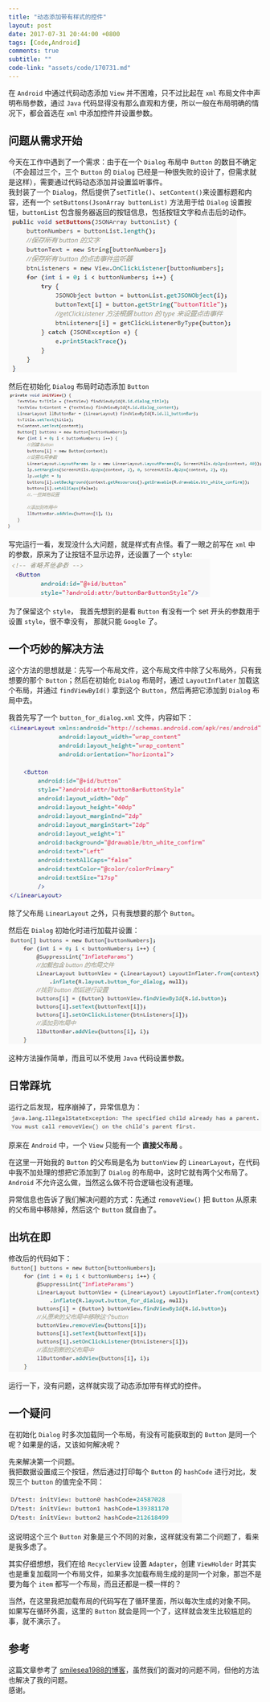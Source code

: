 ```yaml
---
title: "动态添加带有样式的控件"
layout: post
date: 2017-07-31 20:44:00 +0800
tags: [Code,Android]
comments: true
subtitle: ""
code-link: "assets/code/170731.md"
---
```

在 `Android` 中通过代码动态添加 `View` 并不困难，只不过比起在 `xml` 布局文件中声明布局参数，通过 `Java` 代码显得没有那么直观和方便，所以一般在布局明确的情况下，都会首选在 `xml` 中添加控件并设置参数。  
## 问题从需求开始
今天在工作中遇到了一个需求：由于在一个 `Dialog` 布局中 `Button` 的数目不确定（不会超过三个，三个 `Button` 的 `Dialog` 已经是一种很失败的设计了，但需求就是这样），需要通过代码动态添加并设置监听事件。   
我封装了一个 `Dialog`，然后提供了`setTitle()`、`setContent()`来设置标题和内容，还有一个 `setButtons(JsonArray buttonList)` 方法用于给 `Dialog` 设置按钮，`buttonList` 包含服务器返回的按钮信息，包括按钮文字和点击后的动作。
![code01](/assets/img/post/code/170731_01.png)

然后在初始化 `Dialog` 布局时动态添加 `Button` 
![code02](/assets/img/post/code/170731_02.png)

写完运行一看，发现没什么大问题，就是样式有点怪。看了一眼之前写在 `xml` 中的参数，原来为了让按钮不显示边界，还设置了一个 `style`: 
![code03](/assets/img/post/code/170731_03.png)

为了保留这个 `style`， 我首先想到的是看 `Button` 有没有一个 set 开头的参数用于设置 `style`，很不幸没有，
那就只能 `Google` 了。  

## 一个巧妙的解决方法
这个方法的思想就是：先写一个布局文件，这个布局文件中除了父布局外，只有我想要的那个 `Button`；然后在初始化 `Dialog` 布局时，通过 `LayoutInflater` 加载这个布局，并通过 `findViewById()` 拿到这个 `Button`，然后再把它添加到 `Dialog` 布局中去。

我首先写了一个 `button_for_dialog.xml` 文件，内容如下：  
![code04](/assets/img/post/code/170731_04.png)

除了父布局 `LinearLayout` 之外，只有我想要的那个 `Button`。

然后在 `Dialog` 初始化时进行加载并设置： 
![code05](/assets/img/post/code/170731_05.png)

这种方法操作简单，而且可以不使用 `Java` 代码设置参数。   

## 日常踩坑
运行之后发现，程序崩掉了，异常信息为： 
![code06](/assets/img/post/code/170731_06.png)

原来在 `Android` 中，一个 `View` 只能有一个 **直接父布局** 。   

在这里一开始我的 `Button` 的父布局是名为 `buttonView` 的 `LinearLayout`，在代码中我不加处理的想把它添加到了 `Dialog` 的布局中，这时它就有两个父布局了。  
`Android` 不允许这么做，当然这么做不符合逻辑也没有道理。   

异常信息也告诉了我们解决问题的方式：先通过 `removeView()` 把 `Button` 从原来的父布局中移除掉，然后这个 `Button` 就自由了。
## 出坑在即
修改后的代码如下：
![code07](/assets/img/post/code/170731_07.png)
 

运行一下，没有问题，这样就实现了动态添加带有样式的控件。
## 一个疑问
在初始化 `Dialog` 时多次加载同一个布局，有没有可能获取到的 `Button` 是同一个呢？如果是的话，又该如何解决呢？

先来解决第一个问题。  
我把数据设置成三个按钮，然后通过打印每个 `Button` 的 `hashCode` 进行对比，发现三个 `button` 的值完全不同：
  
![code08](/assets/img/post/code/170731_08.png)

这说明这个三个 `Button` 对象是三个不同的对象，这样就没有第二个问题了，看来是我多虑了。

其实仔细想想，我们在给 `RecyclerView` 设置 `Adapter`，创建 `ViewHolder` 时其实也是重复加载同一个布局文件，如果多次加载布局生成的是同一个对象，那岂不是要为每个 `item` 都写一个布局，而且还都是一模一样的？

当然，在这里我把加载布局的代码写在了循环里面，所以每次生成的对象不同。  
如果写在循环外面，这里的 `Button` 就会是同一个了，这样就会发生比较尴尬的事，就不演示了。
## 参考
这篇文章参考了 [smilesea1988的博客](http://blog.csdn.net/smilesea1988/article/details/8672099)，虽然我们的面对的问题不同，但他的方法也解决了我的问题。  
感谢。
